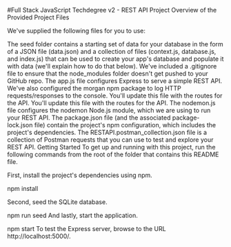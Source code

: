 #Full Stack JavaScript Techdegree v2 - REST API Project
Overview of the Provided Project Files

We've supplied the following files for you to use:

The seed folder contains a starting set of data for your database in the form of a JSON file (data.json) and a collection of files (context.js, database.js, and index.js) that can be used to create your app's database and populate it with data (we'll explain how to do that below).
We've included a .gitignore file to ensure that the node_modules folder doesn't get pushed to your GitHub repo.
The app.js file configures Express to serve a simple REST API. We've also configured the morgan npm package to log HTTP requests/responses to the console. You'll update this file with the routes for the API. You'll update this file with the routes for the API.
The nodemon.js file configures the nodemon Node.js module, which we are using to run your REST API.
The package.json file (and the associated package-lock.json file) contain the project's npm configuration, which includes the project's dependencies.
The RESTAPI.postman_collection.json file is a collection of Postman requests that you can use to test and explore your REST API.
Getting Started
To get up and running with this project, run the following commands from the root of the folder that contains this README file.

First, install the project's dependencies using npm.

npm install

Second, seed the SQLite database.

npm run seed
And lastly, start the application.

npm start
To test the Express server, browse to the URL http://localhost:5000/. 
